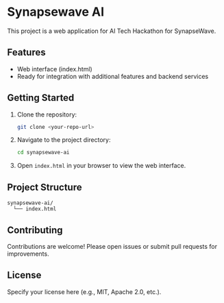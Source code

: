 # Synapsewave AI

This project is a web application for AI Tech Hackathon for SynapseWave.

## Features
- Web interface (index.html)
- Ready for integration with additional features and backend services

## Getting Started

1. Clone the repository:
   ```sh
   git clone <your-repo-url>
   ```
2. Navigate to the project directory:
   ```sh
   cd synapsewave-ai
   ```
3. Open `index.html` in your browser to view the web interface.

## Project Structure
```
synapsewave-ai/
  └── index.html
```

## Contributing
Contributions are welcome! Please open issues or submit pull requests for improvements.

## License
Specify your license here (e.g., MIT, Apache 2.0, etc.).
